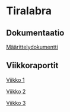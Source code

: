 # Tiralabra

## Dokumentaatio
[Määrittelydokumentti](./docs/maarittelydokumentti.md)

## Viikkoraportit
[Viikko 1](./docs/viikkoraportti1.md)

[Viikko 2](./docs/viikkoraportti2.md)

[Viikko 3](./docs/viikkoraportti3.md)
